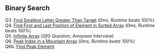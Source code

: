 ## Binary Search

Q3. [Find Smallest Letter Greater Than Target](https://leetcode.com/problems/find-smallest-letter-greater-than-target/) (*0ms, Runtime beats 100%*)                        
Q4. [Find First and Last Position of Element in Sorted Array](https://leetcode.com/problems/find-first-and-last-position-of-element-in-sorted-array/) (*0ms, Runtime beats 100%*)                                                                                                                                                               
Q5. [Infinite Array](https://www.geeksforgeeks.org/find-position-element-sorted-array-infinite-numbers/) (*GfG Question, Amazaon Interview*)                               
Q6. [Peak Index in a Mountain Array](https://leetcode.com/problems/peak-index-in-a-mountain-array/) (*0ms, Runtime beats 100%*)                                           
Q6b. [Find Peak Element](https://leetcode.com/problems/find-peak-element/)
